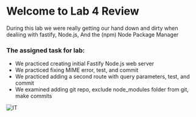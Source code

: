 # Welcome to Lab 4 Review

During this lab we were really getting our hand down and dirty when dealiing with fastify, Node.js, And the (npm) Node Package Manager

### The assigned task for lab:
- We practiced  creating initial Fastify Node.js web server
- We practiced fixing MIME error, test, and commit
- We practiced adding a second route with query parameters, test, and commit
- We examined adding git repo, exclude node_modules folder from git, make commits

![IT](https://user-images.githubusercontent.com/81718217/120878046-bba29180-c56e-11eb-8050-75fcc022b54a.jpg)
